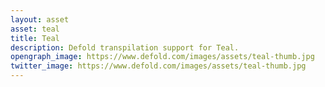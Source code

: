 ```yaml
---
layout: asset
asset: teal
title: Teal
description: Defold transpilation support for Teal.
opengraph_image: https://www.defold.com/images/assets/teal-thumb.jpg
twitter_image: https://www.defold.com/images/assets/teal-thumb.jpg
---
```

